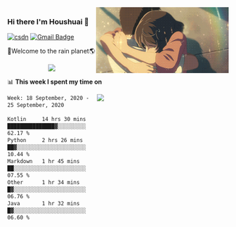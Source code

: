<img  align='right' height="150" src="https://github.com/LikeRainDay/LikeRainDay/blob/master/pic/img_rain_1.gif?raw=true">



### Hi there I'm Houshuai :lemon:

[![csdn](https://img.shields.io/badge/-csdn-c14438?style=flat-square&logo=c&logoColor=white)](https://blog.csdn.net/qq_15807167)
[![Gmail Badge](https://img.shields.io/badge/-gmail-c14438?style=flat-square&logo=Gmail&logoColor=white&link=mailto:houshuai0816@gmail.com)](mailto:houshuai0816@gmail.com)

🚀Welcome to the rain planet🌎

<center>
<img align='center'  src="https://source.unsplash.com/random/1200x600">
</center>

📊 **This week I spent my time on**

<img align='right'   width="300" src="https://github-readme-stats.vercel.app/api?username=LikeRainDay&show_icons=true&title_color=fff&icon_color=79ff97&text_color=9f9f9f&bg_color=151515">

<!--START_SECTION:waka-->
```text
Week: 18 September, 2020 - 25 September, 2020

Kotlin     14 hrs 30 mins  ███████████████▓░░░░░░░░░   62.17 % 
Python     2 hrs 26 mins   ██▓░░░░░░░░░░░░░░░░░░░░░░   10.44 % 
Markdown   1 hr 45 mins    ██░░░░░░░░░░░░░░░░░░░░░░░   07.55 % 
Other      1 hr 34 mins    █▓░░░░░░░░░░░░░░░░░░░░░░░   06.76 % 
Java       1 hr 32 mins    █▓░░░░░░░░░░░░░░░░░░░░░░░   06.60 % 
```
<!--END_SECTION:waka-->
